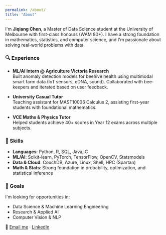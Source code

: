 ```yaml
---
permalink: /about/
title: "About"
---
```


I'm **Jiqiang Chen**, a Master of Data Science student at the University of Melbourne with first-class honours (WAM 80+). I have a strong foundation in mathematics, statistics, and computer science, and I'm passionate about solving real-world problems with data.

### 🔍 Experience
- **ML/AI Intern @ Agriculture Victoria Research**  
  Built anomaly detection models for beehive health using multimodal smart farm data (IoT sensors, eDNA, sound). Collaborated with bee-keepers and iterated based on user feedback.
  
- **University Casual Tutor**  
  Teaching assistant for MAST10006 Calculus 2, assisting first-year students with foundational mathematics.

- **VCE Maths & Physics Tutor**  
  Helped students achieve 40+ scores in Year 12 exams across multiple subjects.

### 🧠 Skills
- **Languages**: Python, R, SQL, Java, C
- **ML/AI**: Scikit-learn, PyTorch, TensorFlow, OpenCV, Statsmodels
- **Data & Cloud**: CouchDB, Azure, Linux, Shell, HPC (Spartan)
- **Math & Stats**: Strong foundation in probability, optimization, and statistical inference

### 🎯 Goals
I'm looking for opportunities in:
- Data Science & Machine Learning Engineering
- Research & Applied AI 
- Computer Vision & NLP

📧 [Email me](mailto:chenjiqiang0305@gmail.com) · [LinkedIn](https://www.linkedin.com/in/jiqiang-chen-47583a28a/)
